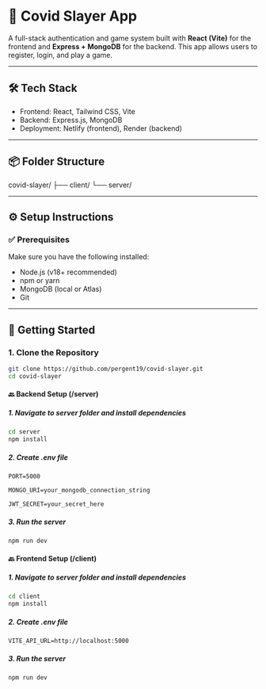 # 🧪 Covid Slayer App

A full-stack authentication and game system built with **React (Vite)** for the frontend and **Express + MongoDB** for the backend. This app allows users to register, login, and play a game.

---

## 🛠 Tech Stack

- Frontend: React, Tailwind CSS, Vite
- Backend: Express.js, MongoDB
- Deployment: Netlify (frontend), Render (backend)

---

## 📦 Folder Structure

covid-slayer/
├── client/ 
└── server/ 

---

## ⚙️ Setup Instructions

### ✅ Prerequisites

Make sure you have the following installed:

- Node.js (v18+ recommended)
- npm or yarn
- MongoDB (local or Atlas)
- Git

---

## 🚀 Getting Started

### 1. Clone the Repository

```bash
git clone https://github.com/pergent19/covid-slayer.git
cd covid-slayer
```
#### 🔙 Backend Setup (/server)

##### 1. Navigate to server folder and install dependencies
```bash
cd server
npm install
```

##### 2. Create .env file
`PORT=5000`

`MONGO_URI=your_mongodb_connection_string`

`JWT_SECRET=your_secret_here`

##### 3. Run the server 
```bash
npm run dev
```

#### 🔙 Frontend Setup (/client)

##### 1. Navigate to server folder and install dependencies
```bash
cd client
npm install
```

##### 2. Create .env file

`VITE_API_URL=http://localhost:5000`

##### 3. Run the server 
```bash
npm run dev
```

